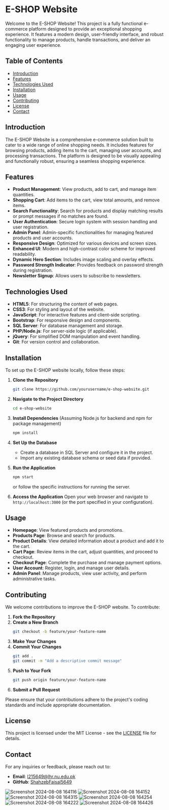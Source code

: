 # E-SHOP Website

Welcome to the E-SHOP Website! This project is a fully functional e-commerce platform designed to provide an exceptional shopping experience. It features a modern design, user-friendly interface, and robust functionality to manage products, handle transactions, and deliver an engaging user experience.

## Table of Contents

- [Introduction](#introduction)
- [Features](#features)
- [Technologies Used](#technologies-used)
- [Installation](#installation)
- [Usage](#usage)
- [Contributing](#contributing)
- [License](#license)
- [Contact](#contact)

## Introduction

The E-SHOP Website is a comprehensive e-commerce solution built to cater to a wide range of online shopping needs. It includes features for browsing products, adding items to the cart, managing user accounts, and processing transactions. The platform is designed to be visually appealing and functionally robust, ensuring a seamless shopping experience.

## Features

- **Product Management**: View products, add to cart, and manage item quantities.
- **Shopping Cart**: Add items to the cart, view total amounts, and remove items.
- **Search Functionality**: Search for products and display matching results or prompt messages if no matches are found.
- **User Authentication**: Secure login system with session handling and user registration.
- **Admin Panel**: Admin-specific functionalities for managing featured products and user accounts.
- **Responsive Design**: Optimized for various devices and screen sizes.
- **Enhanced UI**: Modern and high-contrast color scheme for improved readability.
- **Dynamic Hero Section**: Includes image scaling and overlay effects.
- **Password Strength Indicator**: Provides feedback on password strength during registration.
- **Newsletter Signup**: Allows users to subscribe to newsletters.

## Technologies Used

- **HTML5**: For structuring the content of web pages.
- **CSS3**: For styling and layout of the website.
- **JavaScript**: For interactive features and client-side scripting.
- **Bootstrap**: For responsive design and components.
- **SQL Server**: For database management and storage.
- **PHP/Node.js**: For server-side logic (if applicable).
- **jQuery**: For simplified DOM manipulation and event handling.
- **Git**: For version control and collaboration.

## Installation

To set up the E-SHOP website locally, follow these steps:

1. **Clone the Repository**
   ```bash
   git clone https://github.com/yourusername/e-shop-website.git
   ```
2. **Navigate to the Project Directory**
   ```bash
   cd e-shop-website
   ```
3. **Install Dependencies**
   (Assuming Node.js for backend and npm for package management)
   ```bash
   npm install
   ```
4. **Set Up the Database**
   - Create a database in SQL Server and configure it in the project.
   - Import any existing database schema or seed data if provided.

5. **Run the Application**
   ```bash
   npm start
   ```
   or follow the specific instructions for running the server.

6. **Access the Application**
   Open your web browser and navigate to `http://localhost:3000` (or the port specified in your configuration).

## Usage

- **Homepage**: View featured products and promotions.
- **Products Page**: Browse and search for products.
- **Product Details**: View detailed information about a product and add it to the cart.
- **Cart Page**: Review items in the cart, adjust quantities, and proceed to checkout.
- **Checkout Page**: Complete the purchase and manage payment options.
- **User Account**: Register, login, and manage user details.
- **Admin Panel**: Manage products, view user activity, and perform administrative tasks.

## Contributing

We welcome contributions to improve the E-SHOP website. To contribute:

1. **Fork the Repository**
2. **Create a New Branch**
   ```bash
   git checkout -b feature/your-feature-name
   ```
3. **Make Your Changes**
4. **Commit Your Changes**
   ```bash
   git add .
   git commit -m "Add a descriptive commit message"
   ```
5. **Push to Your Fork**
   ```bash
   git push origin feature/your-feature-name
   ```
6. **Submit a Pull Request**

Please ensure that your contributions adhere to the project's coding standards and include appropriate documentation.

## License

This project is licensed under the MIT License - see the [LICENSE](LICENSE) file for details.

## Contact

For any inquiries or feedback, please reach out to:

- **Email**: [l215649@lhr.nu.edu.pk](mailto:l215649@lhr.nu.edu.pk)
- **GitHub**: [ShahzebFaisal5649](https://github.com/ShahzebFaisal5649)
  
![Screenshot 2024-08-08 164116](https://github.com/user-attachments/assets/79527d54-2ef1-43a2-8d53-d3f93e33df3b)
![Screenshot 2024-08-08 164152](https://github.com/user-attachments/assets/cd0a96d8-687c-4d37-9873-7cd9af8a8e34)
![Screenshot 2024-08-08 164315](https://github.com/user-attachments/assets/f2bd6216-1407-405e-a5a4-9480c3f0ca70)
![Screenshot 2024-08-08 164254](https://github.com/user-attachments/assets/29f28944-ebde-4a22-a7e6-aec74d870561)
![Screenshot 2024-08-08 164222](https://github.com/user-attachments/assets/76c9a1e8-34ad-4237-be3f-1728856edb09)
![Screenshot 2024-08-08 164426](https://github.com/user-attachments/assets/e9aa1d22-b545-4a12-baf4-2e0afc131ddd)
